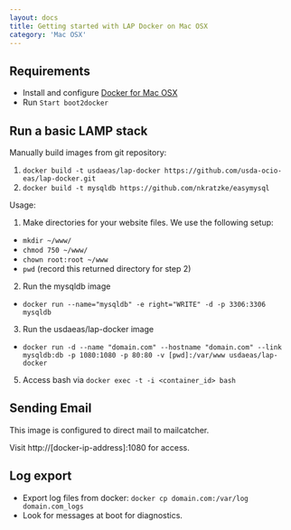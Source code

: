 ```yaml
---
layout: docs
title: Getting started with LAP Docker on Mac OSX
category: 'Mac OSX'
---
```



Requirements
----------
- Install and configure [Docker for Mac OSX](https://docs.docker.com/installation/mac/#install-boot2docker)
- Run `Start boot2docker`

Run a basic LAMP stack
----------

Manually build images from git repository:

1. `docker build -t usdaeas/lap-docker https://github.com/usda-ocio-eas/lap-docker.git`
2. `docker build -t mysqldb https://github.com/nkratzke/easymysql`

Usage:

1. Make directories for your website files. We use the following setup:
 - `mkdir ~/www/`
 - `chmod 750 ~/www/`
 - `chown root:root ~/www`
 - `pwd` (record this returned directory for step 2)
2. Run the mysqldb image
 - `docker run --name="mysqldb" -e right="WRITE" -d -p 3306:3306 mysqldb`
3. Run the usdaeas/lap-docker image
 - `docker run -d --name "domain.com" --hostname "domain.com" --link mysqldb:db -p 1080:1080 -p 80:80 -v [pwd]:/var/www usdaeas/lap-docker`
5. Access bash via `docker exec -t -i <container_id> bash`

Sending Email
-------------

This image is configured to direct mail to mailcatcher. 

Visit http://[docker-ip-address]:1080 for access.


Log export
---------------

- Export log files from docker: `docker cp domain.com:/var/log domain.com_logs`
- Look for messages at boot for diagnostics.
